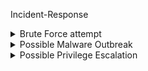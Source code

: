 Incident-Response
<details>
  <summary>Brute Force attempt</summary>
  
  Incident Response: Brute Force Attack on Azure Windows VM
Overview
Incident Summary
On August 12, 2024, an alert was triggered for a potential brute force attack on the Azure-hosted Windows virtual machine (windows-vm). The alert, generated by Microsoft Sentinel, indicated a successful brute force attempt from an external IP address (203.135.22.130) located in Lahore, Pakistan.

<p align="center">
<img src="https://github.com/user-attachments/assets/a74ca45d-0f7e-4550-9b30-eaf0f1656ee0" height="80%" width="80%" alt="NSGALLOW"/>

Upon investigation, it was determined that the alert was a false positive, attributed to a service account-related misconfiguration. Despite the initial appearance of a successful breach, further analysis revealed no unauthorized changes or suspicious activity on the system. See final report for findings and reasoning
<p align="center">
<img src="https://github.com/user-attachments/assets/3582efe4-aa88-4e36-9b6d-79799373b74e" height="80%" width="80%" alt="NSGALLOW"/>

Investigation and Analysis
Preparation:

Custom detection and logging rules were configured in Microsoft Sentinel, ensuring that all brute force attempts were captured and sent to the Log Analytics Workspace for analysis.

Detection:

The SIEM alert indicated a successful brute force attempt, which prompted immediate investigation. Initial indicators included a high volume of failed login attempts (over 600) followed by a single successful logon from an IP address outside the expected geographic region.
<p align="center">
<img src="https://github.com/user-attachments/assets/dd37d745-0a30-4da4-9874-dadaf5c233b0" height="80%" width="80%" alt="NSGALLOW"/>
  
Analysis:

The alert's geolocation data showed that the source IP originated from Lahore, Pakistan, a location not associated with any authorized access. The account in question was NT AUTHORITY\ANONYMOUS LOGON, commonly involved in such alerts.
Despite the alert indicating a "success," repeated login attempts continued from the same IP, suggesting that the attacker's access was not fully established.
Further research revealed that this scenario is a known issue, often related to service accounts and resulting in false positives for brute force detection. (I forgot to take more screenshots, I was having so much fun. I'll make sure not to forget in the next 2 incidents, I apologize.)

Containment:

Immediate actions were taken to prevent further attempts, including adjusting the Network Security Group (NSG) rules to restrict inbound traffic solely to known, trusted IP addresses.
A detailed review of the NSG settings was conducted to ensure no similar traffic could bypass the firewall in the future. (Usually this first goes through the Change Management Process where you would first file an RFC, or a Request For Change)

<p align="center">
<img src="https://github.com/user-attachments/assets/d15bb91a-a544-4a1d-87b6-f26bdd1bbae0" height="80%" width="80%" alt="NSGALLOW"/>

Conclusion:

The incident was ultimately classified as a false positive. However, the investigation highlighted the importance of robust firewall and NSG configurations to prevent such occurrences.


Final Report:

Date: August 12, 2024
Time: 12:03 PM
Incident: Brute Force Alert on windows-vm
Outcome: False Positive

Details:
The alert was triggered by a service account anomaly, resulting in an erroneous indication of a successful brute force attack. Continuous monitoring and repeated failed attempts from the same IP address suggested no real breach occurred. The false positive was confirmed through both system logs and external research.

Remediation:
The NSG rules were hardened to block all unauthorized traffic, limiting access to a specific, trusted IP range. These measures will help prevent similar false positives in the future and ensure that only legitimate traffic can reach the Azure VMs.

</details>

<details>
  <summary>Possible Malware Outbreak</summary>
  
 Incident Summary:
On March 15, 2023, at 03:14 PM, the security team received an alert indicating potential malware activity on the Azure-hosted Windows virtual machine (windows-vm). The alert, which originated from Microsoft Defender for Cloud, suggested that the virtual machine had been compromised.

Upon further investigation, it was determined that the alert was a false positive, triggered by the user conducting tests with EICAR files, a standard tool used for testing antivirus response. The incident was quickly resolved after corroborating with the user and their manager.

Investigation and Analysis
Initial Assignment:

The incident was promptly assigned for investigation. An initial overview of the incident was taken to understand its scope and potential impact

<p align="center">
<img src="https://github.com/user-attachments/assets/db6d3788-6a01-458c-98fa-05ff950e7789" height="80%" width="80%" alt="NSGALLOW"/>

Related Alerts:

During the investigation, it was noted that the windows-vm had been involved in multiple brute force attack attempts. However, no successful compromises were reported.
Analytics Rule Examination:

The next step involved examining the query that generated the alert. This was crucial in understanding why the alert was triggered and ensuring that no actual threats were missed.

<p align="center">
<img src="https://github.com/user-attachments/assets/d1b65eb8-e7e4-4278-8795-13e7f52cb20c"height="80%" width="80%" alt="NSGALLOW"/>

Log Query and Analysis:

Logs from the compromised entity were queried to check for any signs of malware installation or execution. The logs confirmed that Microsoft Defender had successfully blocked the malware and quarantined the EICAR test files, preventing any potential harm 

<p align="center">
<img src="https://github.com/user-attachments/assets/ef5ddc52-0f68-4f76-a19b-c135de982756"height="80%" width="80%" alt="NSGALLOW"/>

  
Conclusion:

The incident was confirmed as a false positive. The alert was triggered due to legitimate EICAR file tests conducted by the user. After confirming this with the user and their manager, the alert was closed.

<p align="center">
<img src="https://github.com/user-attachments/assets/5ff3b63b-e7b2-4d9a-80a2-c8a5a960a778"height="80%" width="80%" alt="NSGALLOW"/>

  
Final Report:


Date: March 15, 2023
Time: 03:14 PM

Incident: Possible Malware Outbreak on windows-vm

Outcome: False Positive

Details:
The alert for a potential malware outbreak on windows-vm was generated by Microsoft Defender in response to EICAR test files used by the user. These files are harmless and are specifically designed to test the effectiveness of antivirus software. After thorough investigation and corroboration with the involved user and their manager, the incident was classified as a false positive and the alert was closed.

Remediation:
No further action was required, as the situation was already effectively handled by Microsoft Defender. The incident was documented, and no system changes were necessary.

</details>

<details>
  <summary>Possible Privilege Escalation</summary>
  
 Incident Summary
On February 16, 2023, an alert was triggered by the Security Information and Event Management (SIEM) system indicating a potential privilege escalation within the Azure environment. The alert flagged suspicious activity involving the user account josh.madakorgmail.onmicrosoft.com, which had accessed critical credentials in the Azure Key Vault multiple times and was associated with several other high-risk actions, including password resets and the assignment of global administrator roles.

Upon further investigation, it was determined that the actions were legitimate and performed by the account owner as part of their normal duties. The incident was corroborated with the account owner and their manager, leading to the closure of the alert.

Investigation and Analysis
Initial Assignment:

The incident was promptly assigned for investigation. An initial overview of the alert was taken, focusing on the entities involved and the potential scope of the incident

<p align="center">
<img src="https://github.com/user-attachments/assets/2ff5b1c2-624d-497b-a2ae-b2568dfe94df"80%" width="80%" alt="NSGALLOW"/>

<p align="center">
<img src="https://github.com/user-attachments/assets/b08ba064-74c5-4c91-893e-55c5f41883b7"80%" width="80%" alt="NSGALLOW"/>

Related Alerts:

During the investigation, it was discovered that the user had been involved in multiple other security alerts, including excessive password resets and the assignment of global administrator privileges. This raised concerns about possible lateral movement within the network

<p align="center">
<img src="https://github.com/user-attachments/assets/3f4167ab-a145-424d-ae02-4051c81b345d"height="80%" width="80%" alt="NSGALLOW"/>


Direct Communication:

The security team reached out to the account owner to verify the legitimacy of the activities. The account owner confirmed that the actions were part of their regular duties. This was further corroborated by their manager, who confirmed the legitimacy of the activities (see screenshot "Close Ticket").
Conclusion:

The incident was classified as a false positive due to inaccurate data. The actions taken by the user were legitimate, and the alert was closed following confirmation from both the user and their manager.

<p align="center">
<img src="https://github.com/user-attachments/assets/396ff738-4f6d-4ae6-a873-c7ef61d9df57"height="80%" width="80%" alt="NSGALLOW"/>



Final Report
Date: February 16, 2023
Incident: Possible Privilege Escalation in Azure Key Vault
Outcome: False Positive - Inaccurate Data

Details:
The SIEM alert indicated potential privilege escalation by the user account josh.madakorgmail.onmicrosoft.com. The investigation revealed that the user had accessed critical credentials multiple times and was involved in several high-risk activities, including password resets and the assignment of global administrator roles. After direct communication with the user and corroboration with their manager, it was confirmed that these activities were legitimate and part of the user's normal duties. The alert was closed as a false positive.

Remediation:
No further action was required, as the activities were authorized. The incident was documented, and the alert was closed to prevent unnecessary escalation.



</details>
